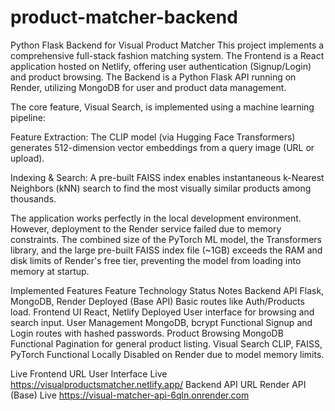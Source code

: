 # product-matcher-backend
Python Flask Backend for Visual Product Matcher
This project implements a comprehensive full-stack fashion matching system. The Frontend is a React application hosted on Netlify, offering user authentication (Signup/Login) and product browsing. The Backend is a Python Flask API running on Render, utilizing MongoDB for user and product data management.

The core feature, Visual Search, is implemented using a machine learning pipeline:

Feature Extraction: The CLIP model (via Hugging Face Transformers) generates 512-dimension vector embeddings from a query image (URL or upload).

Indexing & Search: A pre-built FAISS index enables instantaneous k-Nearest Neighbors (kNN) search to find the most visually similar products among thousands.

The application works perfectly in the local development environment. However, deployment to the Render service failed due to memory constraints. The combined size of the PyTorch ML model, the Transformers library, and the large pre-built FAISS index file (~1GB) exceeds the RAM and disk limits of Render's free tier, preventing the model from loading into memory at startup.

Implemented Features
Feature	Technology	Status	Notes
Backend API	Flask, MongoDB, Render	Deployed (Base API)	Basic routes like Auth/Products load.
Frontend UI	React, Netlify	Deployed	User interface for browsing and search input.
User Management	MongoDB, bcrypt	Functional	Signup and Login routes with hashed passwords.
Product Browsing	MongoDB	Functional	Pagination for general product listing.
Visual Search	CLIP, FAISS, PyTorch	Functional Locally	Disabled on Render due to model memory limits.

Live Frontend URL	User Interface	Live	https://visualproductsmatcher.netlify.app/
Backend API URL	Render API (Base)	Live	https://visual-matcher-api-6qln.onrender.com
